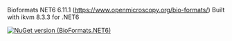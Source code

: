 Bioformats NET6 6.11.1 (https://www.openmicroscopy.org/bio-formats/) Built with ikvm 8.3.3 for .NET6


[![NuGet version (BioFormats.NET6)](https://img.shields.io/nuget/v/BioFormats.NET6.svg?style=flat-square)](https://www.nuget.org/packages/BioFormats.NET6/6.11.1)
